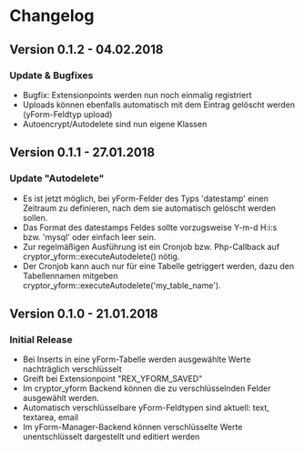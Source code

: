 Changelog
=========

Version 0.1.2 - 04.02.2018
------------------------------

### Update & Bugfixes

* Bugfix: Extensionpoints werden nun noch einmalig registriert
* Uploads können ebenfalls automatisch mit dem Eintrag gelöscht werden (yForm-Feldtyp upload)
* Autoencrypt/Autodelete sind nun eigene Klassen


Version 0.1.1 - 27.01.2018
------------------------------

### Update "Autodelete"

* Es ist jetzt möglich, bei yForm-Felder des Typs 'datestamp' einen Zeitraum zu definieren, nach dem sie automatisch gelöscht werden sollen.
* Das Format des datestamps Feldes sollte vorzugsweise Y-m-d H:i:s bzw. 'mysql' oder einfach leer sein.
* Zur regelmäßigen Ausführung ist ein Cronjob bzw. Php-Callback auf cryptor_yform::executeAutodelete() nötig.
* Der Cronjob kann auch nur für eine Tabelle getriggert werden, dazu den Tabellennamen mitgeben cryptor_yform::executeAutodelete('my_table_name').

Version 0.1.0 - 21.01.2018
------------------------------

### Initial Release

* Bei Inserts in eine yForm-Tabelle werden ausgewählte Werte nachträglich verschlüsselt
* Greift bei Extensionpoint "REX_YFORM_SAVED"
* Im cryptor_yform Backend können die zu verschlüsselnden Felder ausgewählt werden.
* Automatisch verschlüsselbare yForm-Feldtypen sind aktuell: text, textarea, email
* Im yForm-Manager-Backend können verschlüsselte Werte unentschlüsselt dargestellt und editiert werden 

